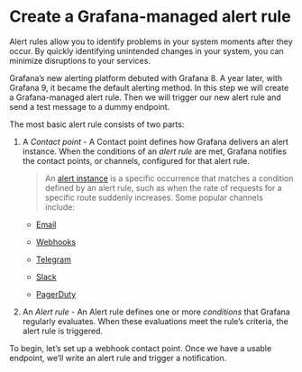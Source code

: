 # Create a Grafana-managed alert rule

Alert rules allow you to identify problems in your system moments after they occur. By quickly identifying unintended changes in your system, you can minimize disruptions to your services.

Grafana’s new alerting platform debuted with Grafana 8. A year later, with Grafana 9, it became the default alerting method. In this step we will create a Grafana-managed alert rule. Then we will trigger our new alert rule and send a test message to a dummy endpoint.

The most basic alert rule consists of two parts:

1. A _Contact point_ - A Contact point defines how Grafana delivers an alert instance. When the conditions of an _alert rule_ are met, Grafana notifies the contact points, or channels, configured for that alert rule.

   > An [alert instance](https://grafana.com/docs/grafana/latest/alerting/fundamentals/#alert-instances) is a specific occurrence that matches a condition defined by an alert rule, such as when the rate of requests for a specific route suddenly increases.
   Some popular channels include:

   - [Email](https://grafana.com/docs/grafana/latest/alerting/configure-notifications/manage-contact-points/integrations/configure-email/)

   - [Webhooks](https://grafana.com/docs/grafana/latest/alerting/configure-notifications/manage-contact-points/integrations/webhook-notifier/)

   - [Telegram](https://grafana.com/docs/grafana/latest/alerting/configure-notifications/manage-contact-points/integrations/configure-telegram/)

   - [Slack](https://grafana.com/docs/grafana/latest/alerting/configure-notifications/manage-contact-points/integrations/configure-slack/)

   - [PagerDuty](https://grafana.com/docs/grafana/latest/alerting/configure-notifications/manage-contact-points/integrations/pager-duty/)

1. An _Alert rule_ - An Alert rule defines one or more _conditions_ that Grafana regularly evaluates. When these evaluations meet the rule’s criteria, the alert rule is triggered.

To begin, let’s set up a webhook contact point. Once we have a usable endpoint, we’ll write an alert rule and trigger a notification.
